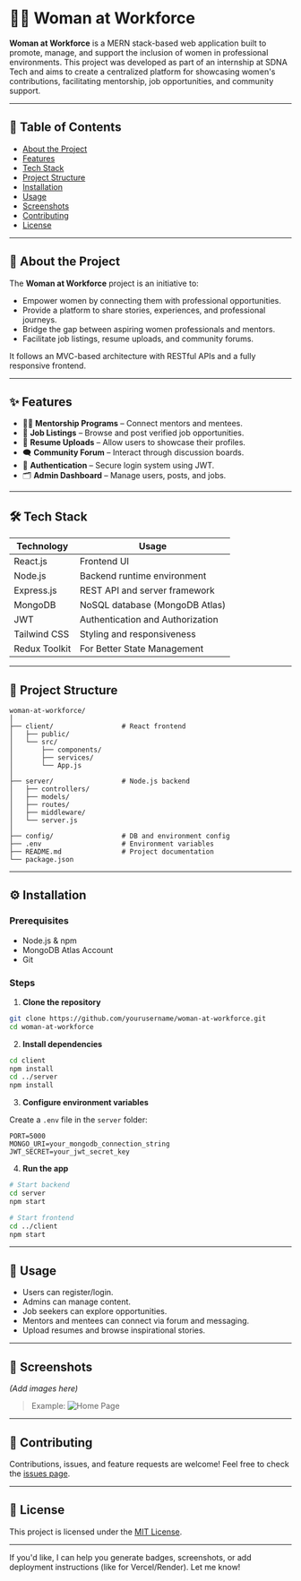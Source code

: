 
# 👩‍💼 Woman at Workforce

**Woman at Workforce** is a MERN stack-based web application built to promote, manage, and support the inclusion of women in professional environments. This project was developed as part of an internship at SDNA Tech and aims to create a centralized platform for showcasing women's contributions, facilitating mentorship, job opportunities, and community support.

---

## 📌 Table of Contents

* [About the Project](#-about-the-project)
* [Features](#-features)
* [Tech Stack](#-tech-stack)
* [Project Structure](#-project-structure)
* [Installation](#-installation)
* [Usage](#-usage)
* [Screenshots](#-screenshots)
* [Contributing](#-contributing)
* [License](#-license)

---

## 📖 About the Project

The **Woman at Workforce** project is an initiative to:

* Empower women by connecting them with professional opportunities.
* Provide a platform to share stories, experiences, and professional journeys.
* Bridge the gap between aspiring women professionals and mentors.
* Facilitate job listings, resume uploads, and community forums.

It follows an MVC-based architecture with RESTful APIs and a fully responsive frontend.

---

## ✨ Features

* 👩‍🏫 **Mentorship Programs** – Connect mentors and mentees.
* 💼 **Job Listings** – Browse and post verified job opportunities.
* 📄 **Resume Uploads** – Allow users to showcase their profiles.
* 🗨️ **Community Forum** – Interact through discussion boards.
* 🔐 **Authentication** – Secure login system using JWT.
* 🗂️ **Admin Dashboard** – Manage users, posts, and jobs.

---

## 🛠️ Tech Stack

| Technology   | Usage                                |
| ------------ | ------------------------------------ |
| React.js     | Frontend UI                          |
| Node.js      | Backend runtime environment          |
| Express.js   | REST API and server framework        |
| MongoDB      | NoSQL database (MongoDB Atlas)       |
| JWT          | Authentication and Authorization     |
| Tailwind CSS | Styling and responsiveness           |
| Redux Toolkit| For Better State Management          |

---

## 📁 Project Structure

```
woman-at-workforce/
│
├── client/                 # React frontend
│   ├── public/
│   └── src/
│       ├── components/
│       ├── services/
│       └── App.js
│
├── server/                 # Node.js backend
│   ├── controllers/
│   ├── models/
│   ├── routes/
│   ├── middleware/
│   └── server.js
│
├── config/                 # DB and environment config
├── .env                    # Environment variables
├── README.md               # Project documentation
└── package.json
```

---

## ⚙️ Installation

### Prerequisites

* Node.js & npm
* MongoDB Atlas Account
* Git

### Steps

1. **Clone the repository**

```bash
git clone https://github.com/yourusername/woman-at-workforce.git
cd woman-at-workforce
```

2. **Install dependencies**

```bash
cd client
npm install
cd ../server
npm install
```

3. **Configure environment variables**

Create a `.env` file in the `server` folder:

```env
PORT=5000
MONGO_URI=your_mongodb_connection_string
JWT_SECRET=your_jwt_secret_key
```

4. **Run the app**

```bash
# Start backend
cd server
npm start

# Start frontend
cd ../client
npm start
```

---

## 🚀 Usage

* Users can register/login.
* Admins can manage content.
* Job seekers can explore opportunities.
* Mentors and mentees can connect via forum and messaging.
* Upload resumes and browse inspirational stories.

---

## 📸 Screenshots

*(Add images here)*

> Example: ![Home Page](screenshots/home.png)

---

## 🤝 Contributing

Contributions, issues, and feature requests are welcome!
Feel free to check the [issues page](https://github.com/yourusername/woman-at-workforce/issues).

---

## 📄 License

This project is licensed under the [MIT License](LICENSE).

---

If you'd like, I can help you generate badges, screenshots, or add deployment instructions (like for Vercel/Render). Let me know!
